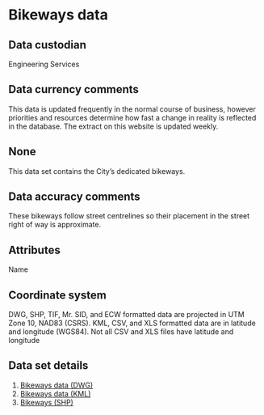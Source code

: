 # Bikeways data 
## Data custodian
Engineering Services

## Data currency comments
This data is updated frequently in the normal course of business, however
priorities and resources determine how fast a change in reality is reflected
in the database. The extract on this website is updated weekly.

## None
This data set contains the City’s dedicated bikeways.

## Data accuracy comments
These bikeways follow street centrelines so their placement in the street
right of way is approximate.

## Attributes
Name

## Coordinate system
DWG, SHP, TIF, Mr. SID, and ECW formatted data are projected in UTM Zone 10,
NAD83 (CSRS). KML, CSV, and XLS formatted data are in latitude and longitude
(WGS84). Not all CSV and XLS files have latitude and longitude

## Data set details
  1. [Bikeways data (DWG)](ftp://webftp.vancouver.ca/OpenData/dwg/bikeways.dwg)
  2. [Bikeways data (KML)](../download/kml/bikeways.kmz)
  3. [Bikeways (SHP)](ftp://webftp.vancouver.ca/OpenData/shape/bikeways_shp.zip)

